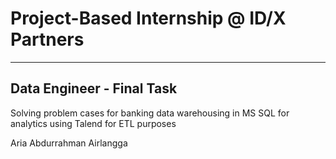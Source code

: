 # Project-Based Internship @ ID/X Partners
---
## Data Engineer - Final Task
Solving problem cases for banking data warehousing in MS SQL for analytics using Talend for ETL purposes

Aria Abdurrahman Airlangga